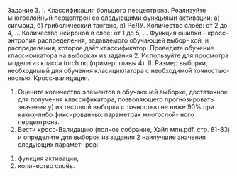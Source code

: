 Задание 3.
I. Классификация большого перцептрона.
Реализуйте многослойный перцептрон со следующими функциями активации:
а) сигмоид,
б) гриболический тангенс,
в) РеЛУ.
Количество слоёв: от 2 до 4, … Количество нейронов в слое: от 1 до 5,
…
Функция ошибки - кросс-энтропия распределения, задаваемого обучающей выбор-
кой, и распределения, которое даёт классификатор.
Проведите обучение классификатора на выборках из задания 2.
Используйте для просмотра модели из класса torch.nn (пример: главы 4).
II. Размер выборки, необходимый для обучения класициклатора с необходимой точностью-
ностью. Кросс-валидация.
1. Оцените количество элементов в обучающей выборке, достаточное для получения
классификатора, позволяющего прогнозировать значения у) из тестовой выборки
с точностью не ниже 90% при каких-либо фиксированных параметрах многослой-
ного перцептрона.
2. Вести кросс-Валидацию (полное собрание, Хайл млн.pdf, стр. 81-83) и
определите для выборок из задания 2 наилучшие значения следующих парамет-
ров:
1) функция активации,
2) количество слоёв.
